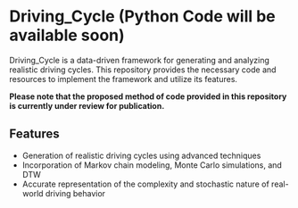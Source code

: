 
# Driving_Cycle (Python Code will be available soon)

Driving_Cycle is a data-driven framework for generating and analyzing realistic driving cycles. This repository provides the necessary code and resources to implement the framework and utilize its features.

**Please note that the proposed method of code provided in this repository is currently under review for publication.**

## Features

-   Generation of realistic driving cycles using advanced techniques
-   Incorporation of Markov chain modeling, Monte Carlo simulations, and DTW
-   Accurate representation of the complexity and stochastic nature of real-world driving behavior

